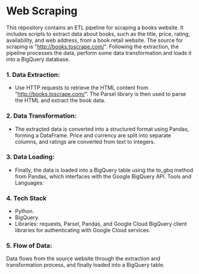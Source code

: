 #  Web Scraping


This repository contains an ETL pipeline for scraping a books website. It includes scripts to extract data about books, such as the title, price, rating, availability, and web address, from a book retail website. The source for scraping is "http://books.toscrape.com/".
Following the extraction, the pipeline processes the data, perform some data transformation and loads it into a BigQuery database. 


### 1. Data Extraction:

- Use HTTP requests to retrieve the HTML content from "http://books.toscrape.com/".
The Parsel library is then used to parse the HTML and extract the book data.

### 2. Data Transformation:

- The extracted data is converted into a structured format using Pandas, forming a DataFrame.
Price and currency are split into separate columns, and ratings are converted from text to integers.

### 3. Data Loading:

- Finally, the data is loaded into a BigQuery table using the to_gbq method from Pandas, which interfaces with the Google BigQuery API.
Tools and Languages:

### 4. Tech Stack
- Python.
- BigQuery.
- Libraries: requests, Parsel, Pandas, and Google Cloud BigQuery client libraries for authenticating with Google Cloud services.

### 5. Flow of Data:
Data flows from the source website through the extraction and transformation process, and finally loaded into a BigQuery table.
